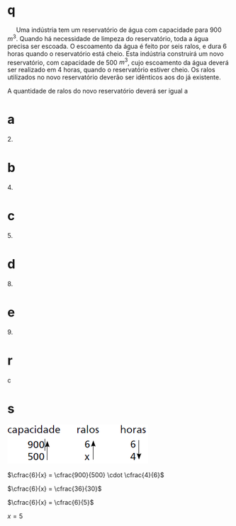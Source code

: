 # q
     Uma indústria tem um reservatório de água com capacidade para 900 $m^3$. Quando há necessidade de limpeza do reservatório, toda a água precisa ser escoada. O escoamento da água é feito por seis ralos, e dura 6 horas quando o reservatório está cheio. Esta indústria construirá um novo reservatório, com capacidade de 500 $m^3$, cujo escoamento da água deverá ser realizado em 4 horas, quando o reservatório estiver cheio. Os ralos utilizados no novo reservatório deverão ser idênticos aos do já existente.

A quantidade de ralos do novo reservatório deverá ser igual a

# a
2\.

# b
4\.

# c
5\.

# d
8\.

# e
9\.

# r
c

# s
![](f6b3eb57-3df2-d605-8c90-1ff47f4b5584.png)

$\cfrac{6}{x} = \cfrac{900}{500} \cdot \cfrac{4}{6}$

$\cfrac{6}{x} = \cfrac{36}{30}$

$\cfrac{6}{x} = \cfrac{6}{5}$

$x = 5$
